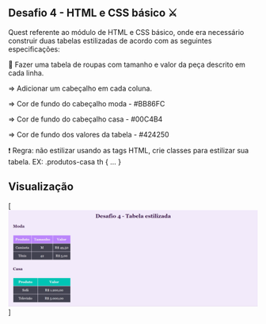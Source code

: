 ## Desafio 4 - HTML e CSS básico ⚔

Quest referente ao módulo de HTML e CSS básico, onde era necessário construir duas tabelas estilizadas de acordo com as seguintes especificações:

📝 Fazer uma tabela de roupas com tamanho e valor da peça descrito em cada linha.

=> Adicionar um cabeçalho em cada coluna.

=> Cor de fundo do cabeçalho moda - #BB86FC

=> Cor de fundo do cabeçalho casa - #00C4B4

=> Cor de fundo dos valores da tabela - #424250

❗ Regra: não estilizar usando as tags HTML, crie classes para estilizar sua tabela. 
EX: .produtos-casa th { … }

## Visualização
[<img src="./tabelas-estilizadas.gif" alt="gif do site">]
